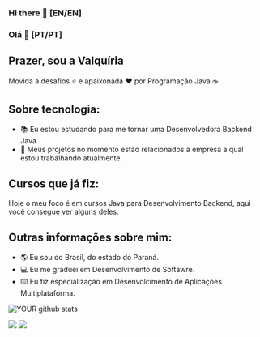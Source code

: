 ### Hi there 👋 [EN/EN]



### Olá 👋 [PT/PT]

## Prazer, sou a Valquíria 
Movida a desafios ⭐ e apaixonada ❤️ por Programação Java ☕ 

## Sobre tecnologia:
- 📚 Eu estou estudando para me tornar uma Desenvolvedora Backend Java.
- 🎯 Meus projetos no momento estão relacionados à empresa a qual estou trabalhando atualmente.

## Cursos que já fiz: 
Hoje o meu foco é em cursos Java para Desenvolvimento Backend, aqui você consegue ver alguns deles.

## Outras informações sobre mim:
- 🌎 Eu sou do Brasil, do estado do Paraná.
- 💻 Eu me graduei em Desenvolvimento de Softawre.
- ⌨️ Eu fiz especialização em Desenvolcimento de Aplicações Multiplataforma.

![YOUR github stats](https://github-readme-stats.vercel.app/api?username=valquiriamatter)

[<img src="https://img.shields.io/badge/twitter-%231DA1F2.svg?&style=for-the-badge&logo=twitter&logoColor=white" />](https://twitter.com/USERNAME) 
[<img src="https://img.shields.io/badge/linkedin-%230077B5.svg?&style=for-the-badge&logo=linkedin&logoColor=white" />](https://www.linkedin.com/in/USERNAME/) 
